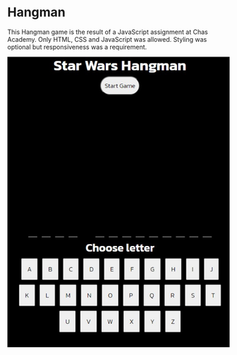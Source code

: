 # Hangman

This Hangman game is the result of a JavaScript assignment at Chas Academy. Only HTML, CSS and JavaScript was allowed. 
Styling was optional but responsiveness was a requirement.

![Example image from game](images/hm1.jpg)
